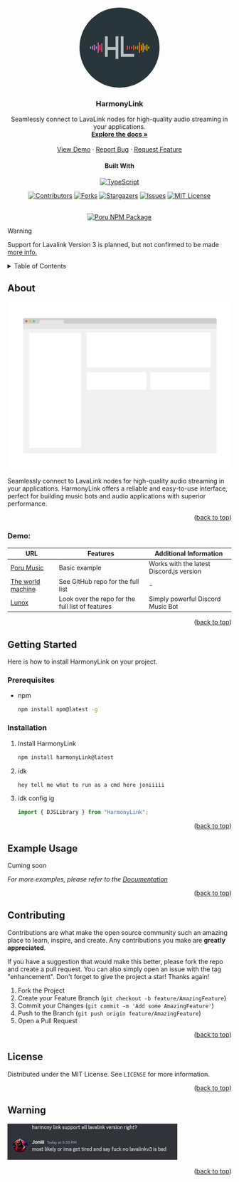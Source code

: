 
<a name="readme-top"></a>


<br/>

<div align="center">
  <a href="https://github.com/Joniii11/HarmonyLink">
    <img src="images/HarmonyLink.jpg" alt="Logo" width="180" height="180" style="border-radius: 50%;">
  </a>

<h3 align="center">HarmonyLink</h3>

  <p align="center">
    Seamlessly connect to LavaLink nodes for high-quality audio streaming in your applications. 
    <br />
    <a href="https://github.com/Joniii11/HarmonyLink"><strong>Explore the docs »</strong></a>
    <br />
  <br />
    <a href="#demo">View Demo</a>
    ·
    <a href="https://github.com/Joniii11/HarmonyLink/issues/new?labels=bug&template=bug-report---.md">Report Bug</a>
    ·
    <a href="https://github.com/Joniii11/HarmonyLink/issues/new?labels=enhancement&template=feature-request---.md">Request Feature</a>
  </p>
   <h4>Built With</h4>

  [![TypeScript][ts]][ts-url]

  [![Contributors][contributors-shield]][contributors-url]
[![Forks][forks-shield]][forks-url]
[![Stargazers][stars-shield]][stars-url]
[![Issues][issues-shield]][issues-url]
[![MIT License][license-shield]][license-url]

<br>
 <a href="https://nodei.co/npm/poru/">
    <img src="https://nodei.co/npm/poru.png?downloads=true&downloadRank=true&stars=true" alt="Poru NPM Package"/>
    </a>
</div>

> [!WARNING]  
> Support for Lavalink Version 3 is planned, but not confirmed to be made <a href="#warning">more info.</a>

<details>
  <summary>Table of Contents</summary>
  <ol>
    <li>
      <a href="#about">About</a>
      <ul>
        <li><a href="#demo">Demo</a></li>
        <li><a href="#built-with">Built With</a></li>
      </ul>
    </li>
    <li>
      <a href="#getting-started">Getting Started</a>
      <ul>
        <li><a href="#prerequisites">Prerequisites</a></li>
        <li><a href="#installation">Installation</a></li>
      </ul>
    </li>
    <li><a href="#example-usage">Example Usage</a></li>
    <li><a href="#contributing">Contributing</a></li>
    <li><a href="#license">License</a></li>
    <li><a href="#warning">Warning</a></li>
  </ol>
</details>

## About

[![Product Name Screen Shot][product-screenshot]](https://github.com/Joniii11/HarmonyLink)

Seamlessly connect to LavaLink nodes for high-quality audio streaming in your applications. HarmonyLink offers a reliable and easy-to-use interface, perfect for building music bots and audio applications with superior performance.

<p align="right">(<a href="#readme-top">back to top</a>)</p>

### Demo:

| URL | Features | Additional Information |
|-----|----------|------------------------|
| [Poru Music](https://github.com/parasop/poru-example) | Basic example | Works with the latest Discord.js version |
| [The world machine](https://github.com/Reishimanfr/TWM-bot) | See GitHub repo for the full list | - |
| [Lunox](https://github.com/adh319/Lunox) | Look over the repo for the full list of features | Simply powerful Discord Music Bot |

<p align="right">(<a href="#readme-top">back to top</a>)</p>

## Getting Started

Here is how to install HarmonyLink on your project.

### Prerequisites
* npm
  ```sh
  npm install npm@latest -g
  ```

### Installation
1. Install HarmonyLink
   ```sh
   npm install harmonyLink@latest
   ```
2. idk 
   ```sh
   hey tell me what to run as a cmd here joniiiii
   ```
3. idk config ig
   ```js
   import { DJSLibrary } from "HarmonyLink";
   ```

<p align="right">(<a href="#readme-top">back to top</a>)</p>

## Example Usage

Cuming soon

_For more examples, please refer to the [Documentation](https://github.com/Joniii11/HarmonyLink)_

<p align="right">(<a href="#readme-top">back to top</a>)</p>

## Contributing

Contributions are what make the open source community such an amazing place to learn, inspire, and create. Any contributions you make are **greatly appreciated**.

If you have a suggestion that would make this better, please fork the repo and create a pull request. You can also simply open an issue with the tag "enhancement".
Don't forget to give the project a star! Thanks again!

1. Fork the Project
2. Create your Feature Branch (`git checkout -b feature/AmazingFeature`)
3. Commit your Changes (`git commit -m 'Add some AmazingFeature'`)
4. Push to the Branch (`git push origin feature/AmazingFeature`)
5. Open a Pull Request

<p align="right">(<a href="#readme-top">back to top</a>)</p>

## License

Distributed under the MIT License. See `LICENSE` for more information.

<p align="right">(<a href="#readme-top">back to top</a>)</p>

## Warning

<img src="images/nov3.PNG" alt="No V3 Supported Bitch">

<p align="right">(<a href="#readme-top">back to top</a>)</p>


[contributors-shield]: https://img.shields.io/github/contributors/Joniii11/HarmonyLink.svg?style=for-the-badge
[contributors-url]: https://github.com/Joniii11/HarmonyLink/graphs/contributors
[forks-shield]: https://img.shields.io/github/forks/Joniii11/HarmonyLink.svg?style=for-the-badge
[forks-url]: https://github.com/Joniii11/HarmonyLink/network/members
[stars-shield]: https://img.shields.io/github/stars/Joniii11/HarmonyLink.svg?style=for-the-badge
[stars-url]: https://github.com/Joniii11/HarmonyLink/stargazers
[issues-shield]: https://img.shields.io/github/issues/Joniii11/HarmonyLink.svg?style=for-the-badge
[issues-url]: https://github.com/Joniii11/HarmonyLink/issues
[license-shield]: https://img.shields.io/github/license/Joniii11/HarmonyLink.svg?style=for-the-badge
[license-url]: https://github.com/Joniii11/HarmonyLink/blob/master/LICENSE.txt
[product-screenshot]: images/screenshot.png
[ts]: https://img.shields.io/badge/TypeScript-007ACC?logo=typescript&logoColor=white
[ts-url]: https://www.typescriptlang.org/
